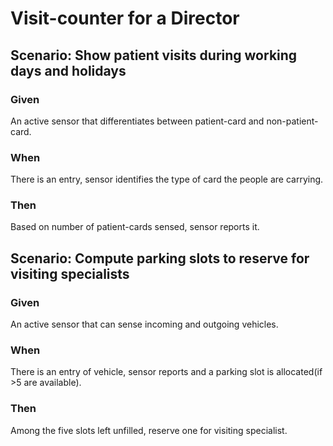 # Visit-counter for a Director

## Scenario: Show patient visits during working days and holidays

  ### Given
  
  An active sensor that differentiates between patient-card and non-patient-card.
  
  ### When
  
  There is an entry, sensor identifies the type of card the people are carrying.
  
  ### Then
  
  Based on number of patient-cards sensed, sensor reports it.
  

## Scenario: Compute parking slots to reserve for visiting specialists

  ### Given
  
  An active sensor that can sense incoming and outgoing vehicles.
  
  ### When
  
  There is an entry of vehicle, sensor reports and a parking slot is allocated(if >5 are available).
  
  ### Then
  
  Among the five slots left unfilled, reserve one for visiting specialist.
  
